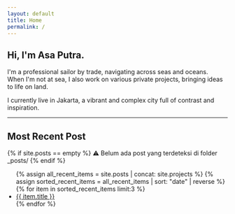 ```yaml
---
layout: default
title: Home
permalink: /
---
```


## Hi, I'm Asa Putra.

I'm a professional sailor by trade, navigating across seas and oceans.  
When I'm not at sea, I also work on various private projects, bringing ideas to life on land.

I currently live in Jakarta, a vibrant and complex city full of contrast and inspiration.

---

## Most Recent Post

{% if site.posts == empty %}
⚠️ Belum ada post yang terdeteksi di folder _posts/
{% endif %}

<ul style="padding-left: 20px;">
  {% assign all_recent_items = site.posts | concat: site.projects %}
  {% assign sorted_recent_items = all_recent_items | sort: "date" | reverse %}
  {% for item in sorted_recent_items limit:3 %}
    <li>
      <a href="{{ item.url | relative_url }}">{{ item.title }}</a>
    </li>
  {% endfor %}
</ul>

